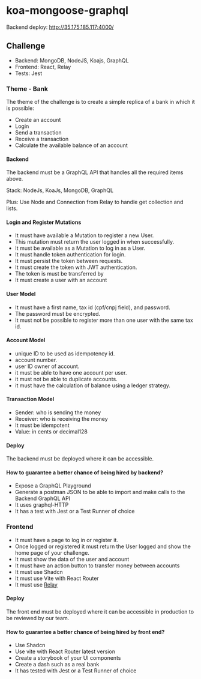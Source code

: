 # koa-mongoose-graphql

Backend deploy: http://35.175.185.117:4000/

## Challenge

- Backend: MongoDB, NodeJS, Koajs, GraphQL
- Frontend: React, Relay
- Tests: Jest

### Theme - Bank
The theme of the challenge is to create a simple replica of a bank in which it is possible:
- Create an account
- Login
- Send a transaction
- Receive a transaction
- Calculate the available balance of an account

#### Backend
The backend must be a GraphQL API that handles all the required items above.

Stack: NodeJs, KoaJs, MongoDB, GraphQL

Plus: Use Node and Connection from Relay to handle get collection and lists.

#### Login and Register Mutations
- It must have available a Mutation to register a new User.
- This mutation must return the user logged in when successfully.
- It must be available as a Mutation to log in as a User.
- It must handle token authentication for login.
- It must persist the token between requests.
- It must create the token with JWT authentication.
- The token is must be transferred by
- It must create a user with an account

#### User Model
- It must have a first name, tax id (cpf/cnpj field), and password.
- The password must be encrypted.
- It must not be possible to register more than one user with the same tax id.

#### Account Model
- unique ID to be used as idempotency id.
- account number.
- user ID owner of account.
- it must be able to have one account per user.
- it must not be able to duplicate accounts.
- it must have the calculation of balance using a ledger strategy.

#### Transaction Model
- Sender: who is sending the money
- Receiver: who is receiving the money
- It must be idempotent
- Value: in cents or decimal128

#### Deploy
The backend must be deployed where it can be accessible.

#### How to guarantee a better chance of being hired by backend?
- Expose a GraphQL Playground
- Generate a postman JSON to be able to import and make calls to the Backend GraphQL API
- It uses graphql-HTTP
- It has a test with Jest or a Test Runner of choice

### Frontend
- It must have a page to log in or register it.
- Once logged or registered it must return the User logged and show the home page of your challenge.
- It must show the data of the user and account
- It must have an action button to transfer money between accounts
- It must use Shadcn
- It must use Vite with React Router
- It must use [Relay](relay.dev)

#### Deploy
The front end must be deployed where it can be accessible in production to be reviewed by our team.

#### How to guarantee a better chance of being hired by front end?
- Use Shadcn
- Use vite with React Router latest version
- Create a storybook of your UI components
- Create a dash such as a real bank
- It has tested with Jest or a Test Runner of choice
